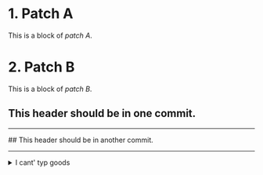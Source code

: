 # 1. Patch A
This is a block of _patch A_. <!-- removing redundant underscore -->

# 2. Patch B
This is a block of _patch B_.


## This header should be in one commit.
<hr>
## This header should be in another commit.
<hr>

<details>
<summary>I cant' typ goods</summary>
This commit message should be change.
</details>

